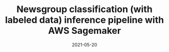 ---
layout: default
modal-id: 2
title: Newsgroup classification (with labeled data) inference pipeline with AWS Sagemaker
date: 2021-05-20
img: news_icon.png
alt: news_icon
project-date: May 2021
category: NLP, classification, labelled dataset
short-description: News group classification inference pipeline deployed using AWS Sagemaker
description: Train a machine learning model with a newsgroup dataset which should be able to categorize a news summary from 20 different news categories. Create an inference pipeline in AWS Sagemaker and deploy it on sklearn docker container.
solution: Td-idf is chosen as the word to vector model, MultiNomial Naive Bayes algorithm is used the learning algorithm to learn the category of the document content passed as input to the model. Inference pipeline is setup in AWS sage maker studio, 2 endpoints created (1 for inferencing, and another for training the model on demand). 
results: F1-Score of ~81% achieved on testing dataset, which is equivalent to ~ 240 times a document category is correctly predicted out of 300 documents (Test data).
github_url: https://github.com/prabhupad26/aws-sm-inference-pipline-tutorial
---